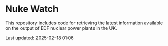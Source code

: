 # Nuke Watch

This repository includes code for retrieving the latest information available on the output of EDF nuclear power plants in the UK.

Last updated: 2025-02-18 01:06